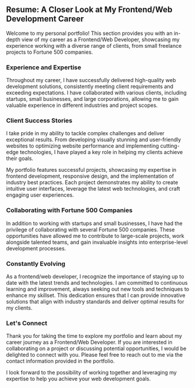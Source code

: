 ## Resume: A Closer Look at My Frontend/Web Development Career

Welcome to my personal portfolio! This section provides you with an in-depth view of my career as a Frontend/Web Developer, showcasing my experience working with a diverse range of clients, from small freelance projects to Fortune 500 companies.

### Experience and Expertise
Throughout my career, I have successfully delivered high-quality web development solutions, consistently meeting client requirements and exceeding expectations. I have collaborated with various clients, including startups, small businesses, and large corporations, allowing me to gain valuable experience in different industries and project scopes.

### Client Success Stories
I take pride in my ability to tackle complex challenges and deliver exceptional results. From developing visually stunning and user-friendly websites to optimizing website performance and implementing cutting-edge technologies, I have played a key role in helping my clients achieve their goals.

My portfolio features successful projects, showcasing my expertise in frontend development, responsive design, and the implementation of industry best practices. Each project demonstrates my ability to create intuitive user interfaces, leverage the latest web technologies, and craft engaging user experiences.

### Collaborating with Fortune 500 Companies
In addition to working with startups and small businesses, I have had the privilege of collaborating with several Fortune 500 companies. These opportunities have allowed me to contribute to large-scale projects, work alongside talented teams, and gain invaluable insights into enterprise-level development processes.

### Constantly Evolving
As a frontend/web developer, I recognize the importance of staying up to date with the latest trends and technologies. I am committed to continuous learning and improvement, always seeking out new tools and techniques to enhance my skillset. This dedication ensures that I can provide innovative solutions that align with industry standards and deliver optimal results for my clients.

### Let's Connect
Thank you for taking the time to explore my portfolio and learn about my career journey as a Frontend/Web Developer. If you are interested in collaborating on a project or discussing potential opportunities, I would be delighted to connect with you. Please feel free to reach out to me via the contact information provided in the portfolio.

I look forward to the possibility of working together and leveraging my expertise to help you achieve your web development goals.
